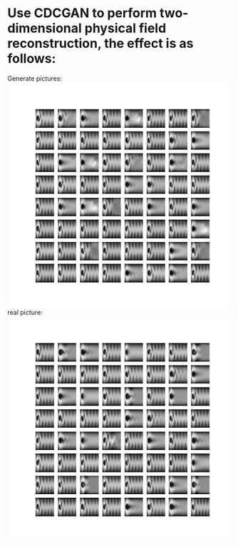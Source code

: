 # Use CDCGAN to perform two-dimensional physical field reconstruction, the effect is as follows:
Generate pictures:
![Generate pictures](./1999.png)
real picture:
![real picture](./output/real-reconstruct/labels.png)

